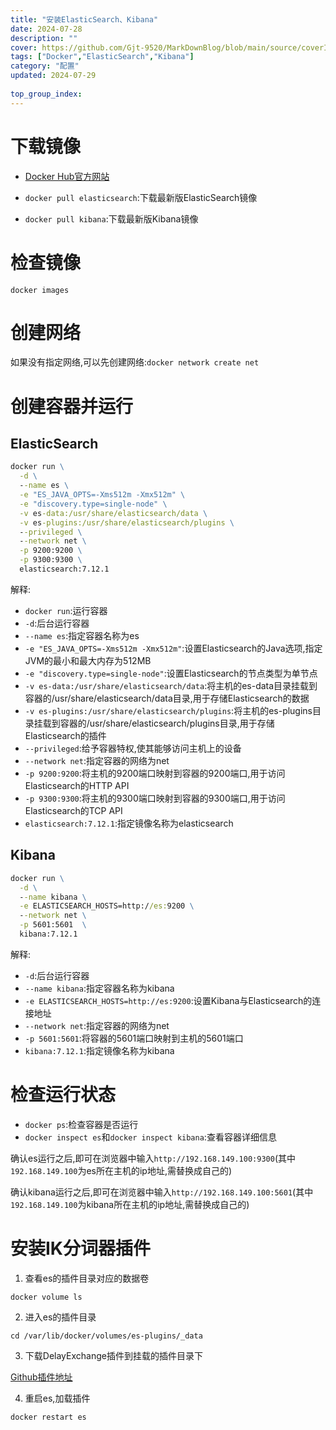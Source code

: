 ```yaml
---
title: "安装ElasticSearch、Kibana"
date: 2024-07-28
description: ""
cover: https://github.com/Gjt-9520/MarkDownBlog/blob/main/source/coverImages/Bimage-135/Bimage86.jpg?raw=true
tags: ["Docker","ElasticSearch","Kibana"]
category: "配置"
updated: 2024-07-29
  
top_group_index: 
---
```


# 下载镜像

- [Docker Hub官方网站](https://hub.docker.com/)

- `docker pull elasticsearch`:下载最新版ElasticSearch镜像

- `docker pull kibana`:下载最新版Kibana镜像

# 检查镜像

`docker images`

# 创建网络

如果没有指定网络,可以先创建网络:`docker network create net`

# 创建容器并运行

## ElasticSearch

```cmd
docker run \
  -d \
  --name es \
  -e "ES_JAVA_OPTS=-Xms512m -Xmx512m" \
  -e "discovery.type=single-node" \
  -v es-data:/usr/share/elasticsearch/data \
  -v es-plugins:/usr/share/elasticsearch/plugins \
  --privileged \
  --network net \
  -p 9200:9200 \
  -p 9300:9300 \
  elasticsearch:7.12.1
```

解释:
- `docker run`:运行容器
- `-d`:后台运行容器
- `--name es`:指定容器名称为es
- `-e "ES_JAVA_OPTS=-Xms512m -Xmx512m"`:设置Elasticsearch的Java选项,指定JVM的最小和最大内存为512MB
- `-e "discovery.type=single-node"`:设置Elasticsearch的节点类型为单节点
- `-v es-data:/usr/share/elasticsearch/data`:将主机的es-data目录挂载到容器的/usr/share/elasticsearch/data目录,用于存储Elasticsearch的数据
- `-v es-plugins:/usr/share/elasticsearch/plugins`:将主机的es-plugins目录挂载到容器的/usr/share/elasticsearch/plugins目录,用于存储Elasticsearch的插件
- `--privileged`:给予容器特权,使其能够访问主机上的设备
- `--network net`:指定容器的网络为net
- `-p 9200:9200`:将主机的9200端口映射到容器的9200端口,用于访问Elasticsearch的HTTP API
- `-p 9300:9300`:将主机的9300端口映射到容器的9300端口,用于访问Elasticsearch的TCP API
- `elasticsearch:7.12.1`:指定镜像名称为elasticsearch

## Kibana

```cmd
docker run \
  -d \
  --name kibana \
  -e ELASTICSEARCH_HOSTS=http://es:9200 \
  --network net \
  -p 5601:5601  \
  kibana:7.12.1
```

解释:
- `-d`:后台运行容器
- `--name kibana`:指定容器名称为kibana
- `-e ELASTICSEARCH_HOSTS=http://es:9200`:设置Kibana与Elasticsearch的连接地址
- `--network net`:指定容器的网络为net
- `-p 5601:5601`:将容器的5601端口映射到主机的5601端口
- `kibana:7.12.1`:指定镜像名称为kibana

# 检查运行状态

- `docker ps`:检查容器是否运行
- `docker inspect es`和`docker inspect kibana`:查看容器详细信息

确认es运行之后,即可在浏览器中输入`http://192.168.149.100:9300`(其中`192.168.149.100`为es所在主机的ip地址,需替换成自己的)

确认kibana运行之后,即可在浏览器中输入`http://192.168.149.100:5601`(其中`192.168.149.100`为kibana所在主机的ip地址,需替换成自己的)

# 安装IK分词器插件

1. 查看es的插件目录对应的数据卷

`docker volume ls`

2. 进入es的插件目录

`cd /var/lib/docker/volumes/es-plugins/_data`

3. 下载DelayExchange插件到挂载的插件目录下

[Github插件地址](https://github.com/infinilabs/analysis-ik)

4. 重启es,加载插件

`docker restart es`
